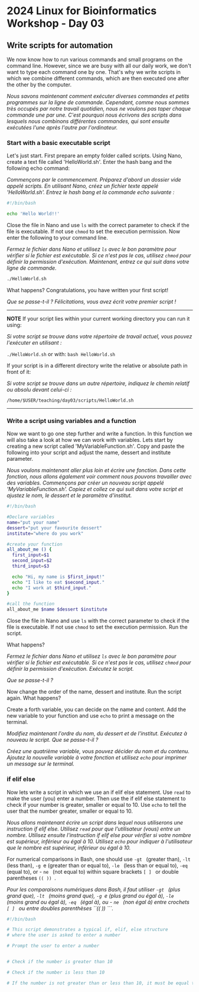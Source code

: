 # 2024 Linux for Bioinformatics Workshop - Day 03

## Write scripts for automation
We now know how to run various commands and small programs on the command line. However, since we are busy with all our daily work, we don't want to type each command one by one. That's why we write scripts in which we combine different commands, which are then executed one after the other by the computer.

_Nous savons maintenant comment exécuter diverses commandes et petits programmes sur la ligne de commande. Cependant, comme nous sommes très occupés par notre travail quotidien, nous ne voulons pas taper chaque commande une par une. C'est pourquoi nous écrivons des scripts dans lesquels nous combinons différentes commandes, qui sont ensuite exécutées l'une après l'autre par l'ordinateur._


### Start with a basic executable script
Let's just start. First prepare an empty folder called scripts. Using Nano, create a text file called 'HelloWorld.sh'. Enter the hash bang and the following echo command:

_Commençons par le commencement. Préparez d'abord un dossier vide appelé scripts. En utilisant Nano, créez un fichier texte appelé 'HelloWorld.sh'. Entrez le hash bang et la commande echo suivante :_

```bash
#!/bin/bash

echo 'Hello World!!'
```
Close the file in Nano and use ```ls``` with the correct parameter to check if the file is executable. If not use ```chmod``` to set the execution permission. 
Now enter the following to your command line.

_Fermez le fichier dans Nano et utilisez ``ls`` avec le bon paramètre pour vérifier si le fichier est exécutable. Si ce n'est pas le cas, utilisez ``chmod`` pour définir la permission d'exécution. 
Maintenant, entrez ce qui suit dans votre ligne de commande._

```bash
./HelloWorld.sh
```
What happens?
Congratulations, you have written your first script!

_Que se passe-t-il ?
Félicitations, vous avez écrit votre premier script !_


---
**NOTE**
If your script lies within your current working directory you can run it using:

_Si votre script se trouve dans votre répertoire de travail actuel, vous pouvez l'exécuter en utilisant :_

```./HelloWorld.sh```
or with:
```bash HelloWorld.sh```

If your script is in a different directory write the relative or absolute path in front of it:

_Si votre script se trouve dans un autre répertoire, indiquez le chemin relatif ou absolu devant celui-ci :_

```/home/$USER/teaching/day03/scripts/HelloWorld.sh ```

---

### Write a script using variables and a function
Now we want to go one step further and write a function. In this function we will also take a look at how we can work with variables. Lets start by creating a new script called 'MyVariableFunction.sh'. Copy and paste the following into your script and adjust the name, dessert and institute parameter.

_Nous voulons maintenant aller plus loin et écrire une fonction. Dans cette fonction, nous allons également voir comment nous pouvons travailler avec des variables. Commençons par créer un nouveau script appelé 'MyVariableFunction.sh'. Copiez et collez ce qui suit dans votre script et ajustez le nom, le dessert et le paramètre d'institut._
```bash
#!/bin/bash

#Declare variables
name="put your name"
dessert="put your favourite dessert"
institute="where do you work"

#create your function
all_about_me () {
  first_input=$1
  second_input=$2
  third_input=$3

  echo "Hi, my name is $first_input!" 
  echo "I like to eat $second_input."
  echo "I work at $third_input."
}

#call the function
all_about_me $name $dessert $institute

```
Close the file in Nano and use ```ls``` with the correct parameter to check if the file is executable. If not use ```chmod``` to set the execution permission. Run the script.

What happens?

_Fermez le fichier dans Nano et utilisez ``ls`` avec le bon paramètre pour vérifier si le fichier est exécutable. Si ce n'est pas le cas, utilisez ``chmod`` pour définir la permission d'exécution. Exécutez le script._

_Que se passe-t-il ?_

Now change the order of the name, dessert and institute. Run the script again. What happens? 

Create a forth variable, you can decide on the name and content. Add the new variable to your function and use ```echo``` to print a message on the terminal.

_Modifiez maintenant l'ordre du nom, du dessert et de l'institut. Exécutez à nouveau le script. Que se passe-t-il ?_

_Créez une quatrième variable, vous pouvez décider du nom et du contenu. Ajoutez la nouvelle variable à votre fonction et utilisez ``echo`` pour imprimer un message sur le terminal._

### if elif else
Now lets write a script in which we use an if elif else statement. Use ```read``` to make the user (you) enter a number. Then use the if elif else statement to check if your number is greater, smaller or equal to 10. Use ```echo``` to tell the user that the number greater, smaller or equal to 10.

_Nous allons maintenant écrire un script dans lequel nous utiliserons une instruction if elif else. Utilisez ``read`` pour que l'utilisateur (vous) entre un nombre. Utilisez ensuite l'instruction if elif else pour vérifier si votre nombre est supérieur, inférieur ou égal à 10. Utilisez ``echo`` pour indiquer à l'utilisateur que le nombre est supérieur, inférieur ou égal à 10._

For numerical comparisons in Bash, one should use  ```-gt ``` (greater than),  ```-lt ``` (less than),  ```-g ```e (greater than or equal to),  ```-le ``` (less than or equal to),  ```-eq ``` (equal to), or - ```ne ``` (not equal to) within square brackets  ```[ ] ``` or double parentheses  ```(( )) ```.

_Pour les comparaisons numériques dans Bash, il faut utiliser ``-gt `` (plus grand que), ``-lt `` (moins grand que), ``-g ``e (plus grand ou égal à), ``-le `` (moins grand ou égal à), ``-eq `` (égal à), ou - ``ne `` (non égal à) entre crochets ``[ ] `` ou entre doubles parenthèses ``(( )) ```._



```bash
#!/bin/bash

# This script demonstrates a typical if, elif, else structure
# where the user is asked to enter a number

# Prompt the user to enter a number


# Check if the number is greater than 10

# Check if the number is less than 10

# If the number is not greater than or less than 10, it must be equal to 10

```
